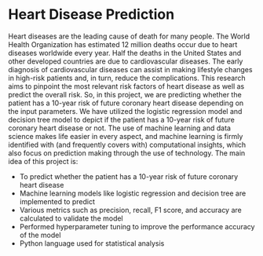 # Heart Disease Prediction
Heart diseases are the leading cause of death for many people. The World Health Organization has estimated 12 million deaths occur due to heart diseases worldwide every year. Half the deaths in the United States and other developed countries are due to cardiovascular diseases. The early diagnosis of cardiovascular diseases can assist in making lifestyle changes in high-risk patients and, in turn, reduce the complications. This research aims to pinpoint the most relevant risk factors of heart disease as well as predict the overall risk. So, in this project, we are predicting whether the patient has a 10-year risk of future coronary heart disease depending on the input parameters. We have utilized the logistic regression model and decision tree model to depict if the patient has a 10-year risk of future coronary heart disease or not. The use of machine learning and data science makes life easier in every aspect, and machine learning is firmly identified with (and frequently covers with) computational insights, which also focus on prediction making through the use of technology. The main idea of this project is:

- To predict whether the patient has a 10-year risk of future coronary heart disease
- Machine learning models like logistic regression and decision tree are implemented to predict
- Various metrics such as precision, recall, F1 score, and accuracy are calculated to validate the model
- Performed hyperparameter tuning to improve the performance accuracy of the model
- Python language used for statistical analysis
